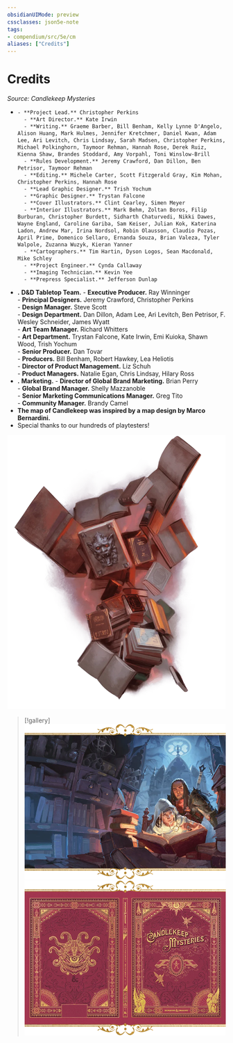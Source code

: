 ```yaml
---
obsidianUIMode: preview
cssclasses: json5e-note
tags:
- compendium/src/5e/cm
aliases: ["Credits"]
---
```

# Credits
*Source: Candlekeep Mysteries* 

-     - **Project Lead.** Christopher Perkins    
        - **Art Director.** Kate Irwin    
        - **Writing.** Graeme Barber, Bill Benham, Kelly Lynne D'Angelo, Alison Huang, Mark Hulmes, Jennifer Kretchmer, Daniel Kwan, Adam Lee, Ari Levitch, Chris Lindsay, Sarah Madsen, Christopher Perkins, Michael Polkinghorn, Taymoor Rehman, Hannah Rose, Derek Ruiz, Kienna Shaw, Brandes Stoddard, Amy Vorpahl, Toni Winslow-Brill    
        - **Rules Development.** Jeremy Crawford, Dan Dillon, Ben Petrisor, Taymoor Rehman    
        - **Editing.** Michele Carter, Scott Fitzgerald Gray, Kim Mohan, Christopher Perkins, Hannah Rose    
        - **Lead Graphic Designer.** Trish Yochum    
        - **Graphic Designer.** Trystan Falcone    
        - **Cover Illustrators.** Clint Cearley, Simen Meyer    
        - **Interior Illustrators.** Mark Behm, Zoltan Boros, Filip Burburan, Christopher Burdett, Sidharth Chaturvedi, Nikki Dawes, Wayne England, Caroline Gariba, Sam Keiser, Julian Kok, Katerina Ladon, Andrew Mar, Irina Nordsol, Robin Olausson, Claudio Pozas, April Prime, Domenico Sellaro, Ernanda Souza, Brian Valeza, Tyler Walpole, Zuzanna Wuzyk, Kieran Yanner    
        - **Cartographers.** Tim Hartin, Dyson Logos, Sean Macdonald, Mike Schley    
        - **Project Engineer.** Cynda Callaway    
        - **Imaging Technician.** Kevin Yee    
        - **Prepress Specialist.** Jefferson Dunlap    
- **.** **D&D Tabletop Team.**     - **Executive Producer.** Ray Winninger    
        - **Principal Designers.** Jeremy Crawford, Christopher Perkins    
        - **Design Manager.** Steve Scott    
        - **Design Department.** Dan Dillon, Adam Lee, Ari Levitch, Ben Petrisor, F. Wesley Schneider, James Wyatt    
        - **Art Team Manager.** Richard Whitters    
        - **Art Department.** Trystan Falcone, Kate Irwin, Emi Kuioka, Shawn Wood, Trish Yochum    
        - **Senior Producer.** Dan Tovar    
        - **Producers.** Bill Benham, Robert Hawkey, Lea Heliotis    
        - **Director of Product Management.** Liz Schuh    
        - **Product Managers.** Natalie Egan, Chris Lindsay, Hilary Ross    
- **.** **Marketing.**     - **Director of Global Brand Marketing.** Brian Perry    
        - **Global Brand Manager.** Shelly Mazzanoble    
        - **Senior Marketing Communications Manager.** Greg Tito    
        - **Community Manager.** Brandy Camel    
- **The map of Candlekeep was inspired by a map design by Marco Bernardini.**  
- Special thanks to our hundreds of playtesters!  

![](https://raw.githubusercontent.com/5etools-mirror-3/5etools-img/main/adventure/CM/credits.webp#center)

> [!gallery]
> ![On the Cover: Clint Cearle...](https://raw.githubusercontent.com/5etools-mirror-3/5etools-img/main/adventure/CM/credits2.webp#gallery "On the Cover: Clint Cearley gives us a glimpse of two adventurers trying to solve one of Candlekeep's great mysteries, unaware of the danger looming behind them.")
> ![On the Alt-Cover: Simen Me...](https://raw.githubusercontent.com/5etools-mirror-3/5etools-img/main/adventure/CM/credits3.webp#gallery "On the Alt-Cover: Simen Meyer's cover incorporates the symbol of Candlekeep and various creatures into its design, creating what looks like a book one might find in the library's vaults.")